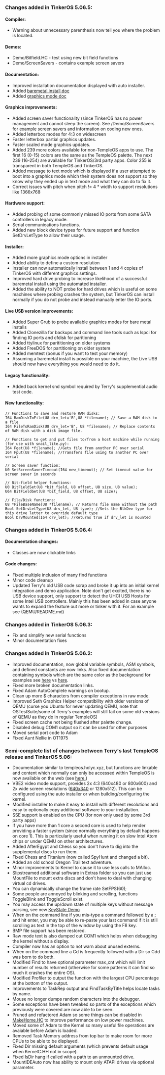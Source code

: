 
### Changes added in TinkerOS 5.06.5:

#### Compiler:

- Warning about unnecessary parenthesis now tell you where the problem is located.

#### Demos:

- Demo/Bitfield.HC - test using new bit field functions
- Demo/ScreenSavers - contains example screen savers

#### Documentation:

- Improved installation documentation displayed with auto installer.
- Added <a href="./USBBoot/BareMetal.md">baremetal install doc</a>
- Added <a href="./USBBoot/GraphicsModes.md">graphics mode doc</a>

#### Graphics improvements:

- Added screen saver functionality (since TinkerOS has no power management and cannot sleep the screen).  See /Demo/ScreenSavers for example screen savers and information on coding new ones.
- Added letterbox modes for 4:3 on widescreen
- Faster letterbox partial graphics updates.
- Faster scaled mode graphics updates.
- Added 239 more colors available for non-TempleOS apps to use. The first 16 (0-15) colors are the same as the TempleOS palette. The next 239 (16-254) are available for TinkerOS/3rd party apps.  Color 255 is transparent in both TempleOS and TinkerOS.
- Added message to text mode which is displayed if a user attempted to boot into a graphics mode which their system does not support so they know why they ended up in text mode and what they can do to fix it.
- Correct issues with pitch when pitch != 4 * width to support resolutions like 1366x768

#### Hardware support:

- Added probing of some commonly missed IO ports from some SATA controllers in legacy mode.
- Serial communications functions.
- Added new block device types for future support and function SetDrvLetType to allow their usage.

#### Installer:

- Added more graphics mode options in installer
- Added ability to define a custom resolution
- Installer can now automatically install between 1 and 4 copies of TinkerOS with different graphics settings.
- Improved hard drive probing to increase likelihood of a successful baremetal install using the automated installer.
- Added the ability to NOT probe for hard drives which is useful on some machines where probing crashes the system, but TinkerOS can install normally if you do not probe and instead manually enter the IO ports.

#### Live USB version improvements:

- Added Super Grub to probe available graphics modes for bare metal installs
- Added Clonezilla for backups and command line tools such as lspci for finding IO ports and cfdisk for paritioning
- Added ttylinux for parititioning on older systems
- Added FreeDOS for partitioning on older system
- Added memtest (bonus if you want to test your memory)
- Assuming a baremetal install is possible on your machine, the Live USB should now have everything you would need to do it.

#### Legacy functionality:
 - Added back kernel snd symbol required by Terry's supplemential audio test code.

#### New functionality:
```
// Functions to save and restore RAM disks:
I64 RamDiskToFile(U8 drv_let='B',U8 *filename); // Save a RAM disk to a file
I64 FileToRamDisk(U8 drv_let='B', U8 *filename); // Replace contents of RAM disk with a disk image file.

// Functions to get and put files to/from a host machine while running (for use with snail_lite.py):
I64 Fget(U8 *filename); //Gets file from another PC over serial
I64 Fput(U8 *filename); //Transfers file using to another PC over serial

// Screen saver function:
U0 SetScreenSaverTimeout(I64 new_timeout); // Set timeout value for screen saver in seconds

// Bit-field helper functions:
U0 BitFieldSet(U8 *bit_field, U8 offset, U8 size, U8 value);
U64 BitFieldGet(U8 *bit_field, U8 offset, U8 size);

// File/Disk functions:
U8 *FileBaseName(U8 *filename); // Returns file name without the path
Bool SetDrvLetType(U8 drv_let, U8 type); //Sets the BlkDev type for this drive letter to override default type
Bool DrvMounted(I64 drv_let); //Returns true if drv_let is mounted
```

### Changes added in TinkerOS 5.06.4:

#### Documentation changes:
 - Classes are now clickable links

#### Code changes:
 - Fixed multiple inclusion of many find functions
 - Minor code cleanup
 - Updated Terry's old USB code scrap and broke it up into an initial kernel integration and demo application. Note don't get excited, there is no USB device support, only support to detect the UHCI USB Hosts for some Intel USB controllers. Mainly this has been added in case anyone wants to expand the feature out more or tinker with it. For an example see (QEMU/README.md)

### Changes added in TinkerOS 5.06.3:
- Fix and simplify new serial functions
- Minor documentation fixes

### Changes added in TinkerOS 5.06.2:
- Improved documentation, now global variable symbols, ASM symbols, and defined constants are now links. Also fixed documentation containing symbols which are the same color as the background for examples see <a href="https://templeos.holyc.xyz/Wb/Kernel/KMisc.html#l179">here</a> vs <a href="https://tinkeros.github.io/WbGit/Kernel/KMisc.html#l191">here</a>.
- Fixed more broken documentation links.
- Fixed Adam AutoComplete warnings on bootup.
- Clean up more $ characters from compiler exceptions in raw mode.
- Improved Seth Graphics Helper compatibility with older versions of QEMU (curse you Ubuntu for never updating QEMU, note that OSTestSuite/some of Terry's examples will still fail on some old versions of QEMU as they do in regular TempleOS)
- Fixed screen cache not being flushed after palette change.
- Disabled debug COM1 output so it can be used for other purposes
- Moved serial port code to Adam
- Fixed Aunt Nellie in OT1975

### Semi-complete list of changes between Terry's last TempleOS release and TinkerOS 5.06:
- Documentation similar to templeos.holyc.xyz, but functions are linkable and content which normally can only be accessed within TempleOS is now available on the web (see <a href="https://tinkeros.github.io/WbGit/Doc/HelpIndex.html#l93">here.</a>)
- VBE2 video mode support, provides 2x 4:3 (640x480 or 800x600) and 2x wide screen resolutions (<a href="https://youtu.be/E8UvMijEiUA">640x340</a> or 1280x512).  This can be configured using the auto installer or when building/configuring the kernel.
- Modified installer to make it easy to install with different resolutions and easy to optionally copy additional software to your installation.
- SSE support is enabled on the CPU (for now only used by some 3rd party apps)
- If you have more than 1 core a second core is used to help render providing a faster system (since normally everything by default happens on core 1).  This is particularly useful when running it on slow Intel Atom chips or under QEMU on other architectures.
- Added AfterEgypt and Chess so you don't have to dig into the supplemental discs to run them.
- Fixed Chess and Titanium (now called SpyHunt and changed a bit).
- Added an old school Oregon Trail text adventure.
- Minor improvements to Kernel to cause it to use less calls to MAlloc.
- Slipstreamed additional software in Extras folder so you can just use MountFile to mount extra discs and don't have to deal with changing virtual cd drives.
- You can dynamically change the frame rate SetFPS(60);
- Some people are annoyed by blinking and scrolling, functions ToggleBlink and ToggleScroll exist.
- You may access the up/down state of multiple keys without message parsing, see new <a href="https://tinkeros.github.io/WbGit/Demo/KeyState.html">KeyState Demo</a>
- When on the command line if you mis-type a command followed by a ; and hit enter, you may be able to re-paste your last command if it is still scrolling as text in the top of the window by using the F8 key.
- BMP file support has been restored.
- Raw mode text is also dumped out COM1 which helps when debugging the kernel without a display.
- Compiler now has an option to not warn about unused externs.
- When on the command line a Cd is frequently followed with a Dir so Cdd was born to do both.
- Modified Find to have optional parameter max_cnt which will limit number of results returned (otherwise for some patterns it can find so much it crashes the entire OS).
- Modified Profiler to output the function with the largest CPU percentage at the bottom of the output.
- Improvements to TaskRep output and FindTaskByTitle helps locate tasks by name.
- Mouse no longer dumps random characters into the debugger.
- Some exceptions have been tweaked so parts of the exceptions which previously were covered are now able to be seen.
- Pruned and refactored Adam so some things can be disabled in <a href="https://tinkeros.github.io/WbGit/MakeHome.html">MakeHome.HC</a> to improve performance on low power machines.
- Moved some of Adam to the Kernel so many useful file operations are avaiable before Adam is loaded.
- Removed Task Memory address from top bar to make room for more CPUs to be able to be displayed.
- Fixed Dir missing default arguments (which prevents default usage when KernelC.HH not in scope).
- Fixed IsDir hang if called with a path to an unmounted drive.
- MountIDEAuto now has ability to mount only ATAPI drives via optional parameter.
